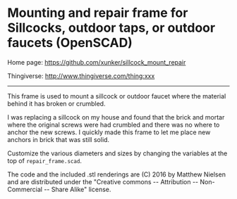 Mounting and repair frame for Sillcocks, outdoor taps, or outdoor faucets (OpenSCAD)
===============================================

Home page: https://github.com/xunker/sillcock_mount_repair

Thingiverse: http://www.thingiverse.com/thing:xxx

---

This frame is used to mount a sillcock or outdoor faucet where the material
behind it has broken or crumbled.

I was replacing a sillcock on my house and found that the brick and mortar
where the original screws were had crumbled and there was no where to anchor
the new screws. I quickly made this frame to let me place new anchors in brick
that was still solid.

Customize the various diameters and sizes by changing the variables at the top
of `repair_frame.scad`.

The code and the included .stl renderings are (C) 2016 by Matthew Nielsen and are
distributed under the "Creative commons -- Attribution -- Non-Commercial -- Share Alike" license.
